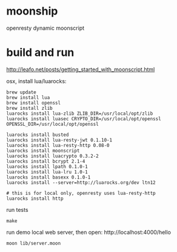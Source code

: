 # moonship
openresty dynamic moonscript

# build and run
http://leafo.net/posts/getting_started_with_moonscript.html

osx, install lua/luarocks:
```
brew update
brew install lua
brew install openssl
brew install zlib
luarocks install lua-zlib ZLIB_DIR=/usr/local/opt/zlib
luarocks install luasec CRYPTO_DIR=/usr/local/opt/openssl OPENSSL_DIR=/usr/local/opt/openssl

luarocks install busted
luarocks install lua-resty-jwt 0.1.10-1
luarocks install lua-resty-http 0.08-0
luarocks install moonscript
luarocks install luacrypto 0.3.2-2
luarocks install bcrypt 2.1-4
luarocks install lpath 0.1.0-1 
luarocks install lua-lru 1.0-1
luarocks install basexx 0.1.0-1
luarocks install --server=http://luarocks.org/dev ltn12

# this is for local only, openresty uses lua-resty-http
luarocks install http

```

run tests
```
make
```

run demo local web server, then open: http://localhost:4000/hello
```
moon lib/server.moon
```

